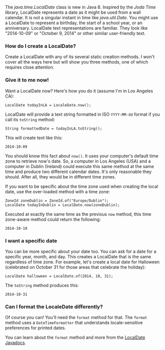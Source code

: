 The _java.time.LocalDate_ class is new in Java 8. Inspired by the _Joda Time_ 
library, LocalDate represents a date as it might be used from a wall calendar. 
It is not a singular instant in time like _java.util.Date_. You might use a 
LocalDate to represent a birthday, the start of a school year, or an anniversary. 
LocalDate text representations are familiar. They look like "2014-10-09" or 
"October 9, 2014" or other similar user-friendly text.

### How do I create a LocalDate? 

Create a LocalDate with any of its several static creation methods. I won't 
cover all the ways here but will show you three methods, one of which requires 
close attention.

### Give it to me now!
Want a LocalDate now? Here's how you do it (assume I'm in Los Angeles CA):

    LocalDate todayInLA = LocaleDate.now();
    
LocalDate will provide a text string formatted in ISO `YYYY-MM-dd` format if you 
call its `toString` method:
 
    String formattedDate = todayInLA.toString();

This will create text like this:

    2014-10-09
    
You should know this fact about `now()`. It uses your computer's default time 
zone to retrieve now's date. So, a computer in Los Angeles (USA) and a computer 
in Dublin (Ireland) could execute this same method at the same time and produce 
two different calendar dates. It's only reasonable they should. After all, they 
would be in different time zones.

If you want to be specific about the time zone used when creating the local 
date, use the over-loaded method with a time zone:

    ZoneId zoneDublin = ZoneId.of("Europe/Dublin");
    LocalDate todayInDublin = LocalDate.now(zoneDublin);
    
Executed at exactly the same time as the previous `now` method, this time 
zone-aware method could return the following:

    2014-10-10

### I want a specific date
You can be more specific about your date too. You can ask for a date for a 
specific year, month, and day. This creates a LocalDate that is the same 
regardless of time zone. For example, let's create a local date for Halloween 
(celebrated on October 31 for those areas that celebrate the holiday):

    LocalDate halloween = LocalDate.of(2014, 10, 31);
    
The `toString` method produces this:

    2014-10-31
    
### Can I format the LocaleDate differently?
Of course you can! You'll need the `format` method for that. The `format` method 
uses a `DateTimeFormatter` that understands locale-sensitive preferences for 
printed dates.

You can learn about the `format` method and more from the [LocalDate Javadocs](http://docs.oracle.com/javase/8/docs/api/java/time/LocalDate.html). 
